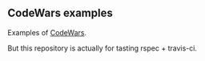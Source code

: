 CodeWars examples
------------------

Examples of [CodeWars](http://www.codewars.com/).

But this repository is actually for tasting rspec + travis-ci.

